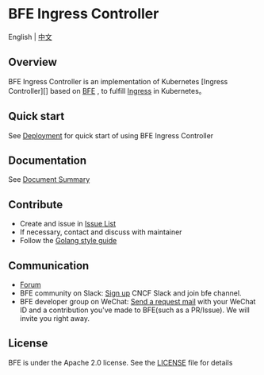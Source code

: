 # BFE Ingress Controller

English | [中文](README-CN.md)

## Overview

BFE Ingress Controller is an implementation of Kubernetes [Ingress Controller][] based on  [BFE][] , to fulfill  [Ingress][] in Kubernetes。 

## Quick start
See [Deployment](docs/en_us/deployment.md) for quick start of using BFE Ingress Controller

## Documentation
See [Document Summary](docs/en_us/SUMMARY.md)

## Contribute
- Create and issue in [Issue List](https://github.com/bfenetworks/ingress-bfe/issues)
- If necessary, contact and discuss with maintainer
- Follow the [Golang style guide](https://github.com/golang/go/wiki/Style)

## Communication

- [Forum](https://github.com/bfenetworks/ingress-bfe/discussions)
- BFE community on Slack: [Sign up](https://slack.cncf.io/) CNCF Slack and join bfe channel.
- BFE developer group on WeChat: [Send a request mail](mailto:iyangsj@gmail.com) with your WeChat ID and a contribution you've made to BFE(such as a PR/Issue). We will invite you right away.

## License

BFE is under the Apache 2.0 license. See the [LICENSE](https://github.com/bfenetworks/ingress-bfe/blob/master/LICENSE) file for details

[Kubernetes Ingress Controller]: https://kubernetes.io/docs/concepts/services-networking/ingress-controllers/ "Kubernetes"
[Ingress]: https://kubernetes.io/docs/concepts/services-networking/ingress/ "Kubernetes"
[BFE]: https://github.com/bfenetworks/bfe "Github"

